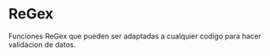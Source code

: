 # ReGex

Funciones ReGex que pueden ser adaptadas a cualquier codigo para hacer validacion de datos.